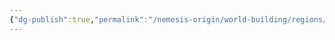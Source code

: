 ```yaml
---
{"dg-publish":true,"permalink":"/nemesis-origin/world-building/regions/asura/blainsward-mountains/raham-volcano/"}
---
```


